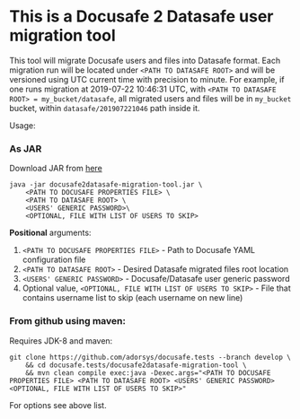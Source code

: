 # This is a Docusafe 2 Datasafe user migration tool

This tool will migrate Docusafe users and files into Datasafe format. Each migration run will be located under
`<PATH TO DATASAFE ROOT>` and will be versioned using UTC current time with precision to minute. For example, if
one runs migration at 2019-07-22 10:46:31 UTC, with `<PATH TO DATASAFE ROOT> = my_bucket/datasafe`, all migrated
users and files will be in `my_bucket` bucket, within `datasafe/201907221046` path inside it.

Usage:
### As JAR

Download JAR from [here](https://github.com/adorsys/docusafe.tests/releases/download/v1.1.1/docusafe2datasafe-migration-tool.jar)
```
java -jar docusafe2datasafe-migration-tool.jar \
    <PATH TO DOCUSAFE PROPERTIES FILE> \
    <PATH TO DATASAFE ROOT> \
    <USERS' GENERIC PASSWORD>\
    <OPTIONAL, FILE WITH LIST OF USERS TO SKIP>
```
**Positional** arguments:

1. `<PATH TO DOCUSAFE PROPERTIES FILE>` - Path to Docusafe YAML configuration file
1. `<PATH TO DATASAFE ROOT>` - Desired Datasafe migrated files root location
1. `<USERS' GENERIC PASSWORD>` - Docusafe/Datasafe user generic password
1. Optional value,  `<OPTIONAL, FILE WITH LIST OF USERS TO SKIP>` - File that contains username list to skip 
(each username on new line)

### From github using maven:
Requires JDK-8 and maven:
```
git clone https://github.com/adorsys/docusafe.tests --branch develop \
    && cd docusafe.tests/docusafe2datasafe-migration-tool \
    && mvn clean compile exec:java -Dexec.args="<PATH TO DOCUSAFE PROPERTIES FILE> <PATH TO DATASAFE ROOT> <USERS' GENERIC PASSWORD> <OPTIONAL, FILE WITH LIST OF USERS TO SKIP>"
```
For options see above list.
